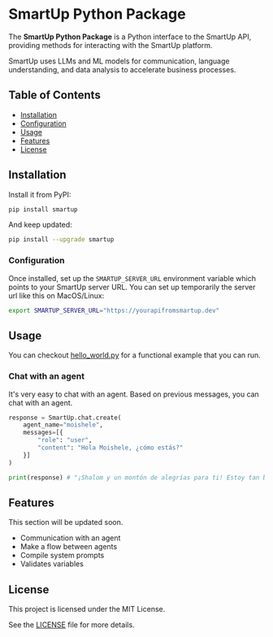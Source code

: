 # SmartUp Python Package

The **SmartUp Python Package** is a Python interface to the SmartUp API, providing methods for interacting with the SmartUp platform.

SmartUp uses LLMs and ML models for communication, language understanding, and data analysis to accelerate business processes.

## Table of Contents

- [Installation](#installation)
- [Configuration](#configuration)
- [Usage](#usage)
- [Features](#features)
- [License](#license)

## Installation

Install it from PyPI:

```bash
pip install smartup
```

And keep updated:

```bash
pip install --upgrade smartup
```

### Configuration

Once installed, set up the `SMARTUP_SERVER_URL` environment variable which points to your SmartUp server URL. You can set up temporarily the server url like this on MacOS/Linux:

```bash
export SMARTUP_SERVER_URL="https://yourapifromsmartup.dev"
```

## Usage

You can checkout [hello_world.py](hello_world.py) for a functional example that you can run.

### Chat with an agent

It's very easy to chat with an agent. Based on previous messages, you can chat with an agent.

```python
response = SmartUp.chat.create(
    agent_name="moishele",
    messages=[{
        "role": "user",
        "content": "Hola Moishele, ¿cómo estás?"
    }]
)

print(response) # "¡Shalom y un montón de alegrías para ti! Estoy tan bien como un bagel en un brunch dominical 😄."
```

## Features

This section will be updated soon.

- Communication with an agent
- Make a flow between agents
- Compile system prompts
- Validates variables

## License

This project is licensed under the MIT License.

See the [LICENSE](LICENSE) file for more details.
